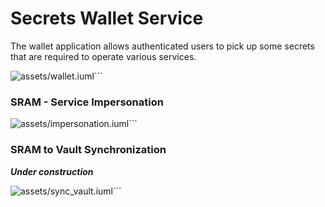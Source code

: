 
# Secrets Wallet Service

The wallet application allows authenticated users to pick up some secrets that are required to operate various services.


![assets/wallet.iuml](https://www.plantuml.com/plantuml/proxy?cache=no&src=https://raw.github.com/HarryKodden/SRAM-Token-Service/main/assets/wallet.iuml)```

### SRAM - Service Impersonation


![assets/impersonation.iuml](https://www.plantuml.com/plantuml/proxy?cache=no&src=https://raw.github.com/HarryKodden/SRAM-Token-Service/main/assets/impersonation.iuml)```

### SRAM to Vault Synchronization

___Under construction___


![assets/sync_vault.iuml](https://www.plantuml.com/plantuml/proxy?cache=no&src=https://raw.github.com/HarryKodden/SRAM-Token-Service/main/assets/sync_vault.iuml)```